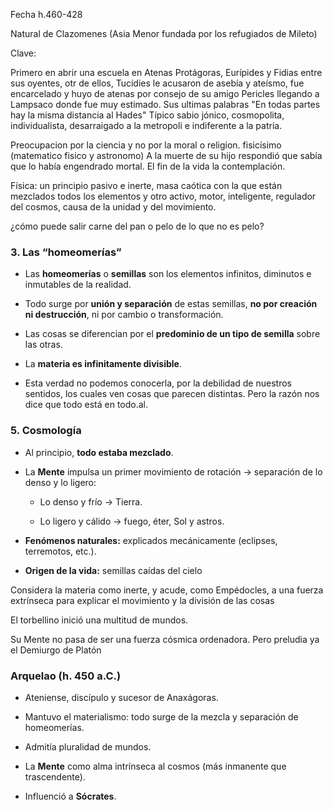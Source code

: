Fecha h.460-428

Natural de Clazomenes (Asia Menor fundada por los refugiados de Mileto)

Clave:


Primero en abrir una escuela en Atenas
Protágoras, Eurípides y Fidias entre sus oyentes, otr de ellos, Tucídies le acusaron de asebía y ateísmo, fue encarcelado y huyo de atenas por consejo de su amigo Pericles llegando a Lampsaco donde fue muy estimado. 
 Sus ultimas palabras "En todas partes hay la misma distancia al Hades"
Típico sabio jónico, cosmopolita, individualista, desarraigado a la metropoli e indiferente a la patria.

Preocupacion por la ciencia y no por la moral o religion. fisicísimo (matematico fisico y astronomo)
A la muerte de su hijo respondió que sabía que lo había engendrado mortal. El fin de la vida la contemplación.

Física:
un principio pasivo e inerte, masa caótica con la que están mezclados todos los elementos y otro activo, motor, inteligente, regulador del cosmos, causa de la unidad y del movimiento. 


¿cómo puede salir carne del pan o pelo de lo que no es pelo?

### 3. **Las “homeomerías”**

- Las **homeomerías** o **semillas** son los elementos infinitos, diminutos e inmutables de la realidad.
    
- Todo surge por **unión y separación** de estas semillas, **no por creación ni destrucción**, ni por cambio o transformación.
    
- Las cosas se diferencian por el **predominio de un tipo de semilla** sobre las otras.
    
- La **materia es infinitamente divisible**.
    
- Esta verdad no podemos conocerla, por la debilidad de nuestros sentidos, los cuales ven cosas que parecen distintas. Pero la razón nos dice que todo está en todo.al.
### 5. **Cosmología**

- Al principio, **todo estaba mezclado**.


- La **Mente** impulsa un primer movimiento de rotación → separación de lo denso y lo ligero:
    
    - Lo denso y frío → Tierra.
        
    - Lo ligero y cálido → fuego, éter, Sol y astros.
- **Fenómenos naturales:** explicados mecánicamente (eclipses, terremotos, etc.).
    
- **Origen de la vida:** semillas caídas del cielo 

Considera la materia como inerte, y acude, como Empédocles, a una fuerza extrínseca para explicar el movimiento y la división de las cosas

El torbellino inició una multitud de mundos.

Su Mente no pasa de ser una fuerza cósmica ordenadora. Pero preludia ya el Demiurgo de Platón




### **Arquelao (h. 450 a.C.)**

- Ateniense, discípulo y sucesor de Anaxágoras.
    
- Mantuvo el materialismo: todo surge de la mezcla y separación de homeomerías.
    
- Admitía pluralidad de mundos.
    
- La **Mente** como alma intrínseca al cosmos (más inmanente que trascendente).
    
- Influenció a **Sócrates**.
